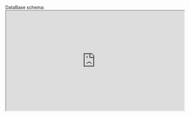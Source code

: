 DataBase schema: <iframe width="560" height="315" src='https://dbdiagram.io/embed/60a67e66b29a09603d15ccdb'> </iframe>